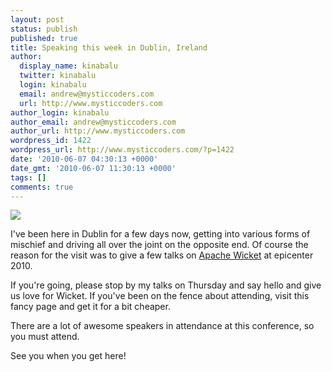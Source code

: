 ```yaml
---
layout: post
status: publish
published: true
title: Speaking this week in Dublin, Ireland
author:
  display_name: kinabalu
  twitter: kinabalu
  login: kinabalu
  email: andrew@mysticcoders.com
  url: http://www.mysticcoders.com
author_login: kinabalu
author_email: andrew@mysticcoders.com
author_url: http://www.mysticcoders.com
wordpress_id: 1422
wordpress_url: http://www.mysticcoders.com/?p=1422
date: '2010-06-07 04:30:13 +0000'
date_gmt: '2010-06-07 11:30:13 +0000'
tags: []
comments: true
---
```

<img src="https://www.mysticcoders.com/wp-content/uploads/2010/06/epicenter-logo.jpg" border="0" />

I've been here in Dublin for a few days now, getting into various forms of mischief and driving all over the joint on the opposite end.  Of course the reason for the visit was to give a few talks on <a href="http://wicket.apache.org" target="_blank">Apache Wicket</a> at epicenter 2010.

If you're going, please stop by my talks on Thursday and say hello and give us love for Wicket.  If you've been on the fence about attending, visit this fancy page and get it for a bit cheaper.

There are a lot of awesome speakers in attendance at this conference, so you must attend.

See you when you get here!

